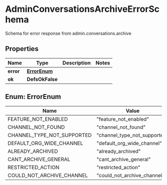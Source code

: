 

# AdminConversationsArchiveErrorSchema

Schema for error response from admin.conversations.archive

## Properties

| Name | Type | Description | Notes |
|------------ | ------------- | ------------- | -------------|
|**error** | [**ErrorEnum**](#ErrorEnum) |  |  |
|**ok** | **DefsOkFalse** |  |  |



## Enum: ErrorEnum

| Name | Value |
|---- | -----|
| FEATURE_NOT_ENABLED | &quot;feature_not_enabled&quot; |
| CHANNEL_NOT_FOUND | &quot;channel_not_found&quot; |
| CHANNEL_TYPE_NOT_SUPPORTED | &quot;channel_type_not_supported&quot; |
| DEFAULT_ORG_WIDE_CHANNEL | &quot;default_org_wide_channel&quot; |
| ALREADY_ARCHIVED | &quot;already_archived&quot; |
| CANT_ARCHIVE_GENERAL | &quot;cant_archive_general&quot; |
| RESTRICTED_ACTION | &quot;restricted_action&quot; |
| COULD_NOT_ARCHIVE_CHANNEL | &quot;could_not_archive_channel&quot; |




